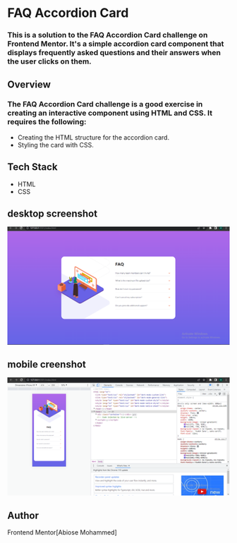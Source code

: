 # FAQ Accordion Card

### This is a solution to the FAQ Accordion Card challenge on Frontend Mentor. It's a simple accordion card component that displays frequently asked questions and their answers when the user clicks on them.

## Overview

### The FAQ Accordion Card challenge is a good exercise in creating an interactive component using HTML and CSS. It requires the following:

- Creating the HTML structure for the accordion card.
- Styling the card with CSS.

## Tech Stack
- HTML
- CSS

## desktop screenshot
![desktop preview](./img/images/Faq%20desktop%20view.png)

## mobile creenshot
![mobile preview](./img/images/faq%20mobile%20view.png)

## Author
Frontend Mentor[Abiose Mohammed]

